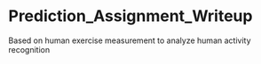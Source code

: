 # Prediction_Assignment_Writeup
Based on human exercise measurement to analyze human activity recognition
